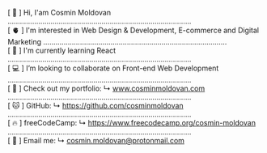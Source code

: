 [ 👋 ] Hi, I'am Cosmin Moldovan <br>
.......................................................................................... <br>
[ 🫀 ] I'm interested in Web Design & Development, E-commerce and Digital Marketing
.......................................................................................... <br>
[ 🧠 ] I'm currently learning React <br>
.......................................................................................... <br>
[ 💻 ] I’m looking to collaborate on Front-end Web Development <br>
.......................................................................................... <br>
[ 📂 ] Check out my portfolio: ↳ www.cosminmoldovan.com <br>
.......................................................................................... <br>
[ 🐱 ] GitHub: ↳ https://github.com/cosminmoldovan <br>
.......................................................................................... <br>
[ 🔥 ] freeCodeCamp: ↳ https://www.freecodecamp.org/cosmin-moldovan <br>
.......................................................................................... <br>
[ 💌 ] Email me: ↳ cosmin.moldovan@protonmail.com <br>

<!---
cosminmoldovan/cosminmoldovan is a ✨ special ✨ repository because its `README.md` (this file) appears on your GitHub profile.
You can click the Preview link to take a look at your changes.
--->
